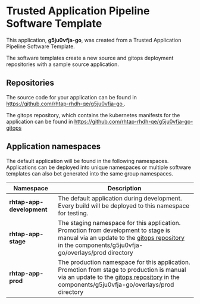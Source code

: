 # Trusted Application Pipeline Software Template

This application, **g5ju0vfja-go**, was created from a Trusted Application Pipeline Software Template.

The software templates create a new source and gitops deployment repositories with a sample source application. 

## Repositories

The source code for your application can be found in [https://github.com/rhtap-rhdh-qe/g5ju0vfja-go ](https://github.com/rhtap-rhdh-qe/g5ju0vfja-go ).
 
The gitops repository, which contains the kubernetes manifests for the application can be found in 
[https://github.com/rhtap-rhdh-qe/g5ju0vfja-go-gitops ](https://github.com/rhtap-rhdh-qe/g5ju0vfja-go-gitops ) 

## Application namespaces 

The default application will be found in the following namespaces. Applications can be deployed into unique namespaces or multiple software templates can also bet generated into the same group namespaces.  

|  Namespace   |  Description   |  
| -------- | -------- |   
| **rhtap-app-development** | The default application during development. Every build will be deployed to this namespace for testing. | 
| **rhtap-app-stage** | The staging namespace for this application. Promotion from development to stage is manual via an update to the [gitops repository](https://github.com/rhtap-rhdh-qe/g5ju0vfja-go-gitops ) in the components/g5ju0vfja-go/overlays/prod directory |  
| **rhtap-app-prod** | The production namespace for this application. Promotion from stage to production is manual via an update to the [gitops repository](https://github.com/rhtap-rhdh-qe/g5ju0vfja-go-gitops ) in the components/g5ju0vfja-go/overlays/prod directory | 